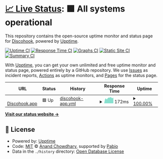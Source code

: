# [📈 Live Status](https://discohook.github.io/statuspage): <!--live status--> **🟩 All systems operational**

This repository contains the open-source uptime monitor and status page for [Discohook](discohook.app), powered by [Upptime](https://github.com/upptime/upptime).

[![Uptime CI](https://github.com/discohook/statuspage/workflows/Uptime%20CI/badge.svg)](https://github.com/discohook/statuspage/actions?query=workflow%3A%22Uptime+CI%22)
[![Response Time CI](https://github.com/discohook/statuspage/workflows/Response%20Time%20CI/badge.svg)](https://github.com/discohook/statuspage/actions?query=workflow%3A%22Response+Time+CI%22)
[![Graphs CI](https://github.com/discohook/statuspage/workflows/Graphs%20CI/badge.svg)](https://github.com/discohook/statuspage/actions?query=workflow%3A%22Graphs+CI%22)
[![Static Site CI](https://github.com/discohook/statuspage/workflows/Static%20Site%20CI/badge.svg)](https://github.com/discohook/statuspage/actions?query=workflow%3A%22Static+Site+CI%22)
[![Summary CI](https://github.com/discohook/statuspage/workflows/Summary%20CI/badge.svg)](https://github.com/discohook/statuspage/actions?query=workflow%3A%22Summary+CI%22)

With [Upptime](https://upptime.js.org), you can get your own unlimited and free uptime monitor and status page, powered entirely by a GitHub repository. We use [Issues](https://github.com/discohook/statuspage/issues) as incident reports, [Actions](https://github.com/discohook/statuspage/actions) as uptime monitors, and [Pages](https://discohook.github.io/statuspage) for the status page.

<!--start: status pages-->
<!-- This summary is generated by Upptime (https://github.com/upptime/upptime) -->
<!-- Do not edit this manually, your changes will be overwritten -->
<!-- prettier-ignore -->
| URL | Status | History | Response Time | Uptime |
| --- | ------ | ------- | ------------- | ------ |
| <img alt="" src="https://icons.duckduckgo.com/ip3/discohook.app.ico" height="13"> [Discohook.app](https://discohook.app) | 🟩 Up | [discohook-app.yml](https://github.com/discohook/statuspage/commits/HEAD/history/discohook-app.yml) | <details><summary><img alt="Response time graph" src="./graphs/discohook-app/response-time-week.png" height="20"> 172ms</summary><br><a href="https://discohook.github.io/statuspage/history/discohook-app"><img alt="Response time 194" src="https://img.shields.io/endpoint?url=https%3A%2F%2Fraw.githubusercontent.com%2Fdiscohook%2Fstatuspage%2FHEAD%2Fapi%2Fdiscohook-app%2Fresponse-time.json"></a><br><a href="https://discohook.github.io/statuspage/history/discohook-app"><img alt="24-hour response time 186" src="https://img.shields.io/endpoint?url=https%3A%2F%2Fraw.githubusercontent.com%2Fdiscohook%2Fstatuspage%2FHEAD%2Fapi%2Fdiscohook-app%2Fresponse-time-day.json"></a><br><a href="https://discohook.github.io/statuspage/history/discohook-app"><img alt="7-day response time 172" src="https://img.shields.io/endpoint?url=https%3A%2F%2Fraw.githubusercontent.com%2Fdiscohook%2Fstatuspage%2FHEAD%2Fapi%2Fdiscohook-app%2Fresponse-time-week.json"></a><br><a href="https://discohook.github.io/statuspage/history/discohook-app"><img alt="30-day response time 194" src="https://img.shields.io/endpoint?url=https%3A%2F%2Fraw.githubusercontent.com%2Fdiscohook%2Fstatuspage%2FHEAD%2Fapi%2Fdiscohook-app%2Fresponse-time-month.json"></a><br><a href="https://discohook.github.io/statuspage/history/discohook-app"><img alt="1-year response time 194" src="https://img.shields.io/endpoint?url=https%3A%2F%2Fraw.githubusercontent.com%2Fdiscohook%2Fstatuspage%2FHEAD%2Fapi%2Fdiscohook-app%2Fresponse-time-year.json"></a></details> | <details><summary><a href="https://discohook.github.io/statuspage/history/discohook-app">100.00%</a></summary><a href="https://discohook.github.io/statuspage/history/discohook-app"><img alt="All-time uptime 100.00%" src="https://img.shields.io/endpoint?url=https%3A%2F%2Fraw.githubusercontent.com%2Fdiscohook%2Fstatuspage%2FHEAD%2Fapi%2Fdiscohook-app%2Fuptime.json"></a><br><a href="https://discohook.github.io/statuspage/history/discohook-app"><img alt="24-hour uptime 100.00%" src="https://img.shields.io/endpoint?url=https%3A%2F%2Fraw.githubusercontent.com%2Fdiscohook%2Fstatuspage%2FHEAD%2Fapi%2Fdiscohook-app%2Fuptime-day.json"></a><br><a href="https://discohook.github.io/statuspage/history/discohook-app"><img alt="7-day uptime 100.00%" src="https://img.shields.io/endpoint?url=https%3A%2F%2Fraw.githubusercontent.com%2Fdiscohook%2Fstatuspage%2FHEAD%2Fapi%2Fdiscohook-app%2Fuptime-week.json"></a><br><a href="https://discohook.github.io/statuspage/history/discohook-app"><img alt="30-day uptime 100.00%" src="https://img.shields.io/endpoint?url=https%3A%2F%2Fraw.githubusercontent.com%2Fdiscohook%2Fstatuspage%2FHEAD%2Fapi%2Fdiscohook-app%2Fuptime-month.json"></a><br><a href="https://discohook.github.io/statuspage/history/discohook-app"><img alt="1-year uptime 100.00%" src="https://img.shields.io/endpoint?url=https%3A%2F%2Fraw.githubusercontent.com%2Fdiscohook%2Fstatuspage%2FHEAD%2Fapi%2Fdiscohook-app%2Fuptime-year.json"></a></details>

<!--end: status pages-->

[**Visit our status website →**](https://discohook.github.io/statuspage)

## 📄 License

- Powered by: [Upptime](https://github.com/upptime/upptime)
- Code: [MIT](./LICENSE) © [Anand Chowdhary](https://anandchowdhary.com), supported by [Pabio](https://pabio.com)
- Data in the `./history` directory: [Open Database License](https://opendatacommons.org/licenses/odbl/1-0/)
